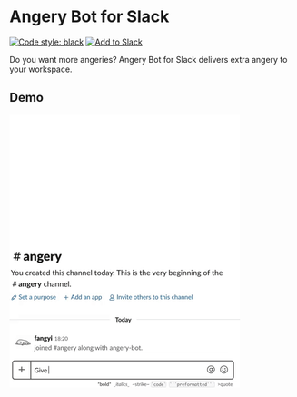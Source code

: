 # Angery Bot for Slack
[![Code style: black](https://img.shields.io/badge/code%20style-black-000000.svg)](https://github.com/ambv/black)
[![Add to Slack](https://platform.slack-edge.com/img/add_to_slack.png)](https://slack.com/oauth/authorize?client_id=428856005156.558410002486&scope=bot,commands)

Do you want more angeries? Angery Bot for Slack delivers extra angery to your workspace.

## Demo
[![gif with examples][example-gif]][example-gif]

[example-gif]: https://raw.githubusercontent.com/angery-io/angery-bot/master/demo.gif
